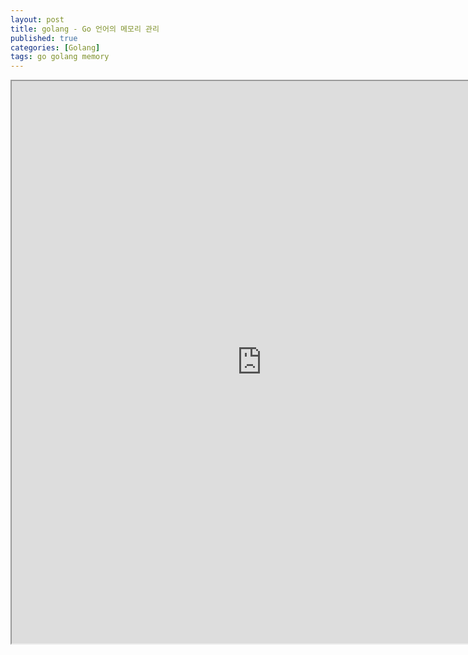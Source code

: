 ```yaml
---
layout: post
title: golang - Go 언어의 메모리 관리
published: true
categories: [Golang]
tags: go golang memory
---
```

<iframe width="800" height="900" src="https://docs.google.com/document/d/e/2PACX-1vRJuH77PkiEgMqDO8G8ui3e5stNYd3f4DRB6F5mGYW6LKQSwrr59TpB69vBlC3Wvc-NhFIkfWTaObdf/pub?embedded=true"></iframe>    
  